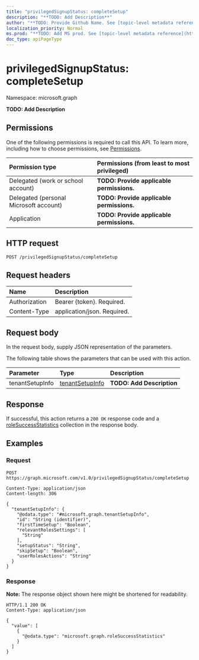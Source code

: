 ```yaml
---
title: "privilegedSignupStatus: completeSetup"
description: "**TODO: Add Description**"
author: "**TODO: Provide Github Name. See [topic-level metadata reference](https://msgo.azurewebsites.net/add/document/guidelines/metadata.html#topic-level-metadata)**"
localization_priority: Normal
ms.prod: "**TODO: Add MS prod. See [topic-level metadata reference](https://msgo.azurewebsites.net/add/document/guidelines/metadata.html#topic-level-metadata)**"
doc_type: apiPageType
---
```


# privilegedSignupStatus: completeSetup
Namespace: microsoft.graph



**TODO: Add Description**

## Permissions
One of the following permissions is required to call this API. To learn more, including how to choose permissions, see [Permissions](/graph/permissions-reference).

|Permission type|Permissions (from least to most privileged)|
|:---|:---|
|Delegated (work or school account)|**TODO: Provide applicable permissions.**|
|Delegated (personal Microsoft account)|**TODO: Provide applicable permissions.**|
|Application|**TODO: Provide applicable permissions.**|

## HTTP request

<!-- {
  "blockType": "ignored"
}
-->
``` http
POST /privilegedSignupStatus/completeSetup
```

## Request headers
|Name|Description|
|:---|:---|
|Authorization|Bearer {token}. Required.|
|Content-Type|application/json. Required.|

## Request body
In the request body, supply JSON representation of the parameters.

The following table shows the parameters that can be used with this action.

|Parameter|Type|Description|
|:---|:---|:---|
|tenantSetupInfo|[tenantSetupInfo](../resources/tenantsetupinfo.md)|**TODO: Add Description**|



## Response

If successful, this action returns a `200 OK` response code and a [roleSuccessStatistics](../resources/rolesuccessstatistics.md) collection in the response body.

## Examples

### Request
<!-- {
  "blockType": "request",
  "name": "privilegedsignupstatus_completesetup"
}
-->
``` http
POST https://graph.microsoft.com/v1.0/privilegedSignupStatus/completeSetup

Content-Type: application/json
Content-length: 306

{
  "tenantSetupInfo": {
    "@odata.type": "#microsoft.graph.tenantSetupInfo",
    "id": "String (identifier)",
    "firstTimeSetup": "Boolean",
    "relevantRolesSettings": [
      "String"
    ],
    "setupStatus": "String",
    "skipSetup": "Boolean",
    "userRolesActions": "String"
  }
}
```


### Response
**Note:** The response object shown here might be shortened for readability.
<!-- {
  "blockType": "response",
  "truncated": true,
  "@odata.type": "Collection(microsoft.graph.roleSuccessStatistics)"
}
-->
``` http
HTTP/1.1 200 OK
Content-Type: application/json

{
  "value": [
    {
      "@odata.type": "microsoft.graph.roleSuccessStatistics"
    }
  ]
}
```

